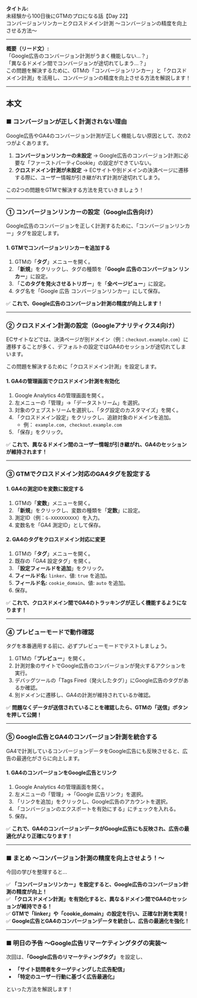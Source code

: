 **タイトル:**  
未経験から100日後にGTMのプロになる話【Day 22】  
コンバージョンリンカーとクロスドメイン計測 〜コンバージョンの精度を向上させる方法〜

---

**概要（リード文）:**  
「Google広告のコンバージョン計測がうまく機能しない…？」  
「異なるドメイン間でコンバージョンが途切れてしまう…？」  
この問題を解決するために、GTMの「コンバージョンリンカー」と「クロスドメイン計測」を活用し、コンバージョンの精度を向上させる方法を解説します！

---

## **本文**

### ■ コンバージョンが正しく計測されない理由

Google広告やGA4のコンバージョン計測が正しく機能しない原因として、次の2つがよくあります。

1. **コンバージョンリンカーの未設定** → Google広告のコンバージョン計測に必要な「ファーストパーティCookie」の設定ができていない。
2. **クロスドメイン計測が未設定** → ECサイトや別ドメインの決済ページに遷移する際に、ユーザー情報が引き継がれず計測が途切れてしまう。

この2つの問題をGTMで解決する方法を見ていきましょう！

---

### **① コンバージョンリンカーの設定（Google広告向け）**

Google広告のコンバージョンを正しく計測するために、「コンバージョンリンカー」タグを設定します。

#### **1. GTMでコンバージョンリンカーを追加する**

1. GTMの「**タグ**」メニューを開く。
2. 「**新規**」をクリックし、タグの種類を「**Google 広告のコンバージョン リンカー**」に設定。
3. 「**このタグを発火させるトリガー**」を「**全ページビュー**」に設定。
4. タグ名を「Google 広告 コンバージョンリンカー」にして保存。

✅ **これで、Google広告のコンバージョン計測の精度が向上します！**

---

### **② クロスドメイン計測の設定（Googleアナリティクス4向け）**

ECサイトなどでは、決済ページが別ドメイン（例：`checkout.example.com`）に遷移することが多く、デフォルトの設定ではGA4のセッションが途切れてしまいます。

この問題を解決するために「クロスドメイン計測」を設定します。

#### **1. GA4の管理画面でクロスドメイン計測を有効化**

1. Google Analytics 4の管理画面を開く。
2. 左メニューの「管理」→「データストリーム」を選択。
3. 対象のウェブストリームを選択し、「タグ設定のカスタマイズ」を開く。
4. 「クロスドメイン設定」をクリックし、追跡対象のドメインを追加。
   - 例： `example.com, checkout.example.com`
5. 「保存」をクリック。

✅ **これで、異なるドメイン間のユーザー情報が引き継がれ、GA4のセッションが維持されます！**

---

### **③ GTMでクロスドメイン対応のGA4タグを設定する**

#### **1. GA4の測定IDを変数に設定する**

1. GTMの「**変数**」メニューを開く。
2. 「**新規**」をクリックし、変数の種類を「**定数**」に設定。
3. 測定ID（例：`G-XXXXXXXXXX`）を入力。
4. 変数名を「GA4 測定ID」として保存。

#### **2. GA4のタグをクロスドメイン対応に変更**

1. GTMの「**タグ**」メニューを開く。
2. 既存の「GA4 設定タグ」を開く。
3. 「**設定フィールドを追加**」をクリック。
4. **フィールド名:** `linker`、値: `true` を追加。
5. **フィールド名:** `cookie_domain`、値: `auto` を追加。
6. 保存。

✅ **これで、クロスドメイン間でGA4のトラッキングが正しく機能するようになります！**

---

### **④ プレビューモードで動作確認**

タグを本番適用する前に、必ずプレビューモードでテストしましょう。

1. GTMの「**プレビュー**」を開く。
2. 計測対象のサイトでGoogle広告のコンバージョンが発火するアクションを実行。
3. デバッグツールの「Tags Fired（発火したタグ）」にGoogle広告のタグがあるか確認。
4. 別ドメインに遷移し、GA4の計測が維持されているか確認。

✅ **問題なくデータが送信されていることを確認したら、GTMの「送信」ボタンを押して公開！**

---

### **⑤ Google広告とGA4のコンバージョン計測を統合する**

GA4で計測しているコンバージョンデータをGoogle広告にも反映させると、広告の最適化がさらに向上します。

#### **1. GA4のコンバージョンをGoogle広告とリンク**

1. Google Analytics 4の管理画面を開く。
2. 左メニューの「管理」→「Google 広告リンク」を選択。
3. 「リンクを追加」をクリックし、Google広告のアカウントを選択。
4. 「コンバージョンのエクスポートを有効にする」にチェックを入れる。
5. 保存。

✅ **これで、GA4のコンバージョンデータがGoogle広告にも反映され、広告の最適化がより正確になります！**

---

### **■ まとめ 〜コンバージョン計測の精度を向上させよう！〜**

今回の学びを整理すると…

✅ **「コンバージョンリンカー」を設定すると、Google広告のコンバージョン計測の精度が向上！**  
✅ **「クロスドメイン計測」を有効化すると、異なるドメイン間でGA4のセッションが維持できる！**  
✅ **GTMで「linker」や「cookie_domain」の設定を行い、正確な計測を実現！**  
✅ **Google広告とGA4のコンバージョンデータを統合し、広告の最適化を強化！**

---

### **■ 明日の予告 〜Google広告リマーケティングタグの実装〜**

次回は、**「Google広告のリマーケティングタグ」** を設定し、

- **「サイト訪問者をターゲティングした広告配信」**
- **「特定のユーザー行動に基づく広告最適化」**

といった方法を解説します！

